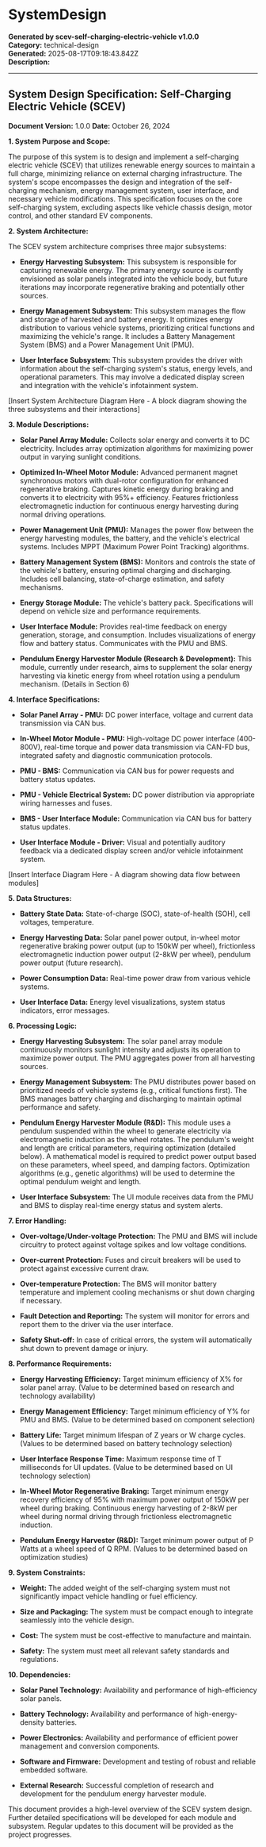 # SystemDesign

**Generated by scev-self-charging-electric-vehicle v1.0.0**  
**Category:** technical-design  
**Generated:** 2025-08-17T09:18:43.842Z  
**Description:** 

---

## System Design Specification: Self-Charging Electric Vehicle (SCEV)

**Document Version:** 1.0.0
**Date:** October 26, 2024


**1. System Purpose and Scope:**

The purpose of this system is to design and implement a self-charging electric vehicle (SCEV) that utilizes renewable energy sources to maintain a full charge, minimizing reliance on external charging infrastructure.  The system's scope encompasses the design and integration of the self-charging mechanism, energy management system, user interface, and necessary vehicle modifications.  This specification focuses on the core self-charging system, excluding aspects like vehicle chassis design, motor control, and other standard EV components.

**2. System Architecture:**

The SCEV system architecture comprises three major subsystems:

* **Energy Harvesting Subsystem:** This subsystem is responsible for capturing renewable energy.  The primary energy source is currently envisioned as solar panels integrated into the vehicle body, but future iterations may incorporate regenerative braking and potentially other sources.

* **Energy Management Subsystem:** This subsystem manages the flow and storage of harvested and battery energy. It optimizes energy distribution to various vehicle systems, prioritizing critical functions and maximizing the vehicle's range.  It includes a Battery Management System (BMS) and a Power Management Unit (PMU).

* **User Interface Subsystem:** This subsystem provides the driver with information about the self-charging system's status, energy levels, and operational parameters.  This may involve a dedicated display screen and integration with the vehicle's infotainment system.


[Insert System Architecture Diagram Here -  A block diagram showing the three subsystems and their interactions]


**3. Module Descriptions:**

* **Solar Panel Array Module:**  Collects solar energy and converts it to DC electricity.  Includes array optimization algorithms for maximizing power output in varying sunlight conditions.

* **Optimized In-Wheel Motor Module:**  Advanced permanent magnet synchronous motors with dual-rotor configuration for enhanced regenerative braking. Captures kinetic energy during braking and converts it to electricity with 95%+ efficiency. Features frictionless electromagnetic induction for continuous energy harvesting during normal driving operations.

* **Power Management Unit (PMU):**  Manages the power flow between the energy harvesting modules, the battery, and the vehicle's electrical systems.  Includes MPPT (Maximum Power Point Tracking) algorithms.

* **Battery Management System (BMS):**  Monitors and controls the state of the vehicle's battery, ensuring optimal charging and discharging.  Includes cell balancing, state-of-charge estimation, and safety mechanisms.

* **Energy Storage Module:** The vehicle's battery pack.  Specifications will depend on vehicle size and performance requirements.

* **User Interface Module:** Provides real-time feedback on energy generation, storage, and consumption.  Includes visualizations of energy flow and battery status.  Communicates with the PMU and BMS.

* **Pendulum Energy Harvester Module (Research & Development):**  This module, currently under research, aims to supplement the solar energy harvesting via kinetic energy from wheel rotation using a pendulum mechanism. (Details in Section 6)


**4. Interface Specifications:**

* **Solar Panel Array - PMU:**  DC power interface, voltage and current data transmission via CAN bus.

* **In-Wheel Motor Module - PMU:** High-voltage DC power interface (400-800V), real-time torque and power data transmission via CAN-FD bus, integrated safety and diagnostic communication protocols.

* **PMU - BMS:**  Communication via CAN bus for power requests and battery status updates.

* **PMU - Vehicle Electrical System:**  DC power distribution via appropriate wiring harnesses and fuses.

* **BMS - User Interface Module:**  Communication via CAN bus for battery status updates.

* **User Interface Module - Driver:**  Visual and potentially auditory feedback via a dedicated display screen and/or vehicle infotainment system.


[Insert Interface Diagram Here - A diagram showing data flow between modules]


**5. Data Structures:**

* **Battery State Data:**  State-of-charge (SOC), state-of-health (SOH), cell voltages, temperature.

* **Energy Harvesting Data:**  Solar panel power output, in-wheel motor regenerative braking power output (up to 150kW per wheel), frictionless electromagnetic induction power output (2-8kW per wheel), pendulum power output (future research).

* **Power Consumption Data:**  Real-time power draw from various vehicle systems.

* **User Interface Data:**  Energy level visualizations, system status indicators, error messages.


**6. Processing Logic:**

* **Energy Harvesting Subsystem:**  The solar panel array module continuously monitors sunlight intensity and adjusts its operation to maximize power output.  The PMU aggregates power from all harvesting sources.

* **Energy Management Subsystem:** The PMU distributes power based on prioritized needs of vehicle systems (e.g., critical functions first).  The BMS manages battery charging and discharging to maintain optimal performance and safety.

* **Pendulum Energy Harvester Module (R&D):**  This module uses a pendulum suspended within the wheel to generate electricity via electromagnetic induction as the wheel rotates. The pendulum's weight and length are critical parameters, requiring optimization (detailed below).  A mathematical model is required to predict power output based on these parameters, wheel speed, and damping factors.  Optimization algorithms (e.g., genetic algorithms) will be used to determine the optimal pendulum weight and length.

* **User Interface Subsystem:** The UI module receives data from the PMU and BMS to display real-time energy status and system alerts.

**7. Error Handling:**

* **Over-voltage/Under-voltage Protection:**  The PMU and BMS will include circuitry to protect against voltage spikes and low voltage conditions.

* **Over-current Protection:**  Fuses and circuit breakers will be used to protect against excessive current draw.

* **Over-temperature Protection:**  The BMS will monitor battery temperature and implement cooling mechanisms or shut down charging if necessary.

* **Fault Detection and Reporting:**  The system will monitor for errors and report them to the driver via the user interface.

* **Safety Shut-off:**  In case of critical errors, the system will automatically shut down to prevent damage or injury.


**8. Performance Requirements:**

* **Energy Harvesting Efficiency:**  Target minimum efficiency of X% for solar panel array.  (Value to be determined based on research and technology availability)

* **Energy Management Efficiency:**  Target minimum efficiency of Y% for PMU and BMS. (Value to be determined based on component selection)

* **Battery Life:**  Target minimum lifespan of Z years or W charge cycles. (Values to be determined based on battery technology selection)

* **User Interface Response Time:**  Maximum response time of T milliseconds for UI updates. (Value to be determined based on UI technology selection)

* **In-Wheel Motor Regenerative Braking:**  Target minimum energy recovery efficiency of 95% with maximum power output of 150kW per wheel during braking. Continuous energy harvesting of 2-8kW per wheel during normal driving through frictionless electromagnetic induction.

* **Pendulum Energy Harvester (R&D):**  Target minimum power output of P Watts at a wheel speed of Q RPM.  (Values to be determined based on optimization studies)


**9. System Constraints:**

* **Weight:**  The added weight of the self-charging system must not significantly impact vehicle handling or fuel efficiency.

* **Size and Packaging:**  The system must be compact enough to integrate seamlessly into the vehicle design.

* **Cost:**  The system must be cost-effective to manufacture and maintain.

* **Safety:**  The system must meet all relevant safety standards and regulations.


**10. Dependencies:**

* **Solar Panel Technology:**  Availability and performance of high-efficiency solar panels.

* **Battery Technology:**  Availability and performance of high-energy-density batteries.

* **Power Electronics:**  Availability and performance of efficient power management and conversion components.

* **Software and Firmware:**  Development and testing of robust and reliable embedded software.

* **External Research:**  Successful completion of research and development for the pendulum energy harvester module.


This document provides a high-level overview of the SCEV system design.  Further detailed specifications will be developed for each module and subsystem.  Regular updates to this document will be provided as the project progresses.
